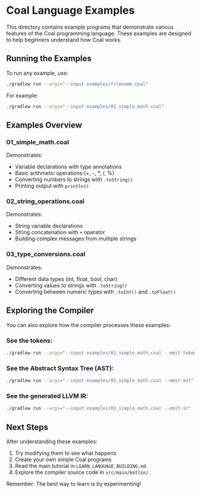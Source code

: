 # Coal Language Examples

This directory contains example programs that demonstrate various features of the Coal programming language. These examples are designed to help beginners understand how Coal works.

## Running the Examples

To run any example, use:
```bash
./gradlew run --args="--input examples/filename.coal"
```

For example:
```bash
./gradlew run --args="--input examples/01_simple_math.coal"
```

## Examples Overview

### 01_simple_math.coal
Demonstrates:
- Variable declarations with type annotations
- Basic arithmetic operations (+, -, *, /, %)
- Converting numbers to strings with `.toString()`
- Printing output with `println()`

### 02_string_operations.coal  
Demonstrates:
- String variable declarations
- String concatenation with `+` operator
- Building complex messages from multiple strings

### 03_type_conversions.coal
Demonstrates:
- Different data types (int, float, bool, char)
- Converting values to strings with `.toString()`
- Converting between numeric types with `.toInt()` and `.toFloat()`

## Exploring the Compiler

You can also explore how the compiler processes these examples:

### See the tokens:
```bash
./gradlew run --args="--input examples/01_simple_math.coal --emit-tokens"
```

### See the Abstract Syntax Tree (AST):
```bash
./gradlew run --args="--input examples/01_simple_math.coal --emit-ast"
```

### See the generated LLVM IR:
```bash
./gradlew run --args="--input examples/01_simple_math.coal --emit-ir"
```

## Next Steps

After understanding these examples:
1. Try modifying them to see what happens
2. Create your own simple Coal programs
3. Read the main tutorial in `LEARN_LANGUAGE_BUILDING.md`
4. Explore the compiler source code in `src/main/kotlin/`

Remember: The best way to learn is by experimenting!